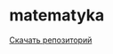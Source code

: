 # matematyka
[Скачать репозиторий](https://github.com/Iwon720/matematyka/archive/refs/heads/main.zip)
